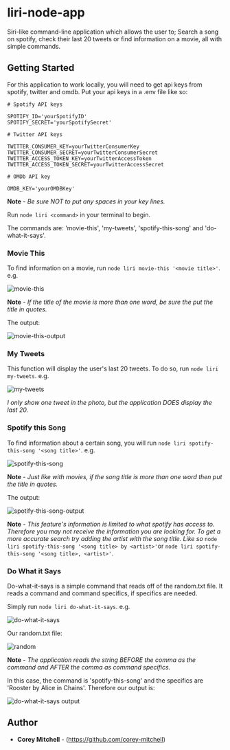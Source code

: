 # liri-node-app

Siri-like command-line application which allows the user to; Search a song on spotify, check their last 20 tweets or find information on a movie, all with simple commands.

## Getting Started

For this application to work locally, you will need to get api keys from spotify, twitter and omdb. Put your api keys in a .env file like so:

```
# Spotify API keys

SPOTIFY_ID='yourSpotifyID'
SPOTIFY_SECRET='yourSpotifySecret'

# Twitter API keys

TWITTER_CONSUMER_KEY=yourTwitterConsumerKey
TWITTER_CONSUMER_SECRET=yourTwitterConsumerSecret
TWITTER_ACCESS_TOKEN_KEY=yourTwitterAccessToken
TWITTER_ACCESS_TOKEN_SECRET=yourTwitterAccessSecret

# OMDb API key

OMDB_KEY='yourOMDBKey'
```
**Note** - *Be sure NOT to put any spaces in your key lines.*

Run `node liri <command>` in your terminal to begin.

The commands are: 'movie-this', 'my-tweets', 'spotify-this-song' and 'do-what-it-says'.


### Movie This

To find information on a movie, run `node liri movie-this '<movie title>'`. e.g.

![movie-this](https://user-images.githubusercontent.com/37916145/46517319-5eda0080-c834-11e8-9619-b0e9a96d3790.PNG)

**Note** - *If the title of the movie is more than one word, be sure the put the title in quotes.*

The output: 

![movie-this-output](https://user-images.githubusercontent.com/37916145/46517406-ad879a80-c834-11e8-8697-41903f13ff35.PNG)


### My Tweets

This function will display the user's last 20 tweets. To do so, run `node liri my-tweets`. e.g.

![my-tweets](https://user-images.githubusercontent.com/37916145/46517450-e889ce00-c834-11e8-918f-b1c2a9cc8f21.PNG)

*I only show one tweet in the photo, but the application DOES display the last 20.*


### Spotify this Song

To find information about a certain song, you will run `node liri spotify-this-song '<song title>'`. e.g.

![spotify-this-song](https://user-images.githubusercontent.com/37916145/46517556-6ea61480-c835-11e8-8134-12e08e40bcb0.PNG)

**Note** - *Just like with movies, if the song title is more than one word then put the title in quotes.*

The output:

![spotify-this-song-output](https://user-images.githubusercontent.com/37916145/46517559-706fd800-c835-11e8-8a99-885f60cc57d9.PNG)

**Note** - *This feature's information is limited to what spotify has access to. Therefore you may not receive the information you are looking for. To get a more accurate search try adding the artist with the song title. Like so* `node liri spotify-this-song '<song title> by <artist>'`or `node liri spotify-this-song '<song title>, <artist>'`.


### Do What it Says

Do-what-it-says is a simple command that reads off of the random.txt file. It reads a command and command specifics, if specifics are needed.

Simply run `node liri do-what-it-says`. e.g.

![do-what-it-says](https://user-images.githubusercontent.com/37916145/46517947-82eb1100-c837-11e8-9b44-d184488d223c.PNG)

Our random.txt file:

![random](https://user-images.githubusercontent.com/37916145/46518019-da897c80-c837-11e8-8a34-282d2975ac30.PNG)

**Note** - *The application reads the string BEFORE the comma as the command and AFTER the comma as command specifics.*

In this case, the command is 'spotify-this-song' and the specifics are 'Rooster by Alice in Chains'. Therefore our output is:

![do-what-it-says output](https://user-images.githubusercontent.com/37916145/46518155-787d4700-c838-11e8-8914-7266e76c2544.PNG)


## Author 

* **Corey Mitchell** - (https://github.com/corey-mitchell)

